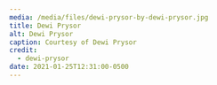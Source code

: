 ```yaml
---
media: /media/files/dewi-prysor-by-dewi-prysor.jpg
title: Dewi Prysor
alt: Dewi Prysor
caption: Courtesy of Dewi Prysor
credit:
  - dewi-prysor
date: 2021-01-25T12:31:00-0500
---
```

